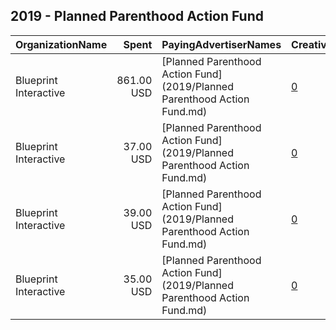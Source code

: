 ## 2019 - Planned Parenthood Action Fund 
|OrganizationName|Spent|PayingAdvertiserNames|CreativeUrls|Impressions|Genders|AgeBrackets|CountryCodes|BillingAddresses|CandidateBallotInformation|
|:---|---:|:---|:---|---:|:---|:---|:---|:---|:---|
|Blueprint Interactive|861.00 USD|[Planned Parenthood Action Fund](2019/Planned Parenthood Action Fund.md)|[0](https://www.snap.com/political-ads/asset/025823ffd4bc80d3414d2882a88b1f34ff4e61ec7fd1afeded33bcc9d82049e0?mediaType=mp4)|281,991|FEMALE|18-34|united states|"1730 Rhode Island Ave NW Suite 1014,Washington,20036,US"||
|Blueprint Interactive|37.00 USD|[Planned Parenthood Action Fund](2019/Planned Parenthood Action Fund.md)|[0](https://www.snap.com/political-ads/asset/77ef2b263505e0b7fa1800aef3c0bb0bd02158bb6cc9d3ed0667c13946dba238?mediaType=mp4)|12,464|FEMALE|18-34|united states|"1730 Rhode Island Ave NW Suite 1014,Washington,20036,US"||
|Blueprint Interactive|39.00 USD|[Planned Parenthood Action Fund](2019/Planned Parenthood Action Fund.md)|[0](https://www.snap.com/political-ads/asset/7555138c57a65e6027eab31ec1ed91ece7f20ed88bd43e985dff21d791c5b1fb?mediaType=mp4)|12,986|FEMALE|18-34|united states|"1730 Rhode Island Ave NW Suite 1014,Washington,20036,US"||
|Blueprint Interactive|35.00 USD|[Planned Parenthood Action Fund](2019/Planned Parenthood Action Fund.md)|[0](https://www.snap.com/political-ads/asset/db58269b3fc0abb1e71b6c5e2a7054785b0e341dbec8b10a24af0237ebbb87a4?mediaType=mp4)|11,138|FEMALE|18-34|united states|"1730 Rhode Island Ave NW Suite 1014,Washington,20036,US"||

